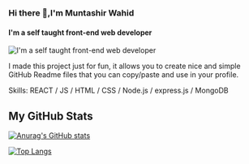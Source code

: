 ### Hi there 👋,I'm Muntashir Wahid
#### I'm a self taught front-end web developer
![I'm a self taught front-end web developer](https://arturssmirnovs.github.io/github-profile-readme-generator/images/banner.png)

I made this project just for fun, it allows you to create nice and simple GitHub Readme files that you can copy/paste and use in your profile.

Skills: REACT / JS / HTML / CSS / Node.js / express.js / MongoDB

## My GitHub Stats

[![Anurag's GitHub stats](https://github-readme-stats.vercel.app/api?username=muntashir-wahid&count_private=true&show_icons=true)](https://github.com/anuraghazra/github-readme-stats)

[![Top Langs](https://github-readme-stats.vercel.app/api/top-langs/?username=muntashir-wahid)](https://github.com/anuraghazra/github-readme-stats)
